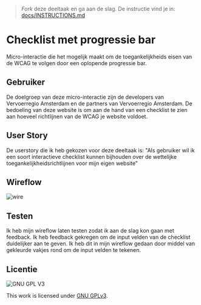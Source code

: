 > _Fork_ deze deeltaak en ga aan de slag. De instructie vind je in: [docs/INSTRUCTIONS.md](docs/INSTRUCTIONS.md)

# Checklist met progressie bar
Micro-interactie die het mogelijk maakt om de toegankelijkheids eisen van de WCAG te volgen door een oplopende progressie bar.

## Gebruiker
De doelgroep van deze micro-interactie zijn de developers van Vervoerregio Amsterdam en de partners van Vervoerregio Amsterdam. De bedoeling van deze website is om aan de hand van een checklist te zien aan hoeveel richtlijnen van de WCAG je website voldoet.

## User Story
De userstory die ik heb gekozen voor deze deeltaak is: "Als gebruiker wil ik een soort interactieve checklist kunnen bijhouden over de wettelijke toegankelijkheidsrichtlijnen voor mijn eigen website"

## Wireflow
![wire](https://user-images.githubusercontent.com/112857487/213440674-b223460b-d97c-4f08-80c4-23cd8bfc87e2.jpg)

## Testen
Ik heb mijn wireflow laten testen zodat ik aan de slag kon gaan met feedback. Ik heb feedback gekregen om de input velden van de checklist duidelijker aan te geven. Ik heb dit in mijn wireflow gedaan door middel van gekleurde vakjes rond om de input velden te tekenen. 
 

## Licentie

![GNU GPL V3](https://www.gnu.org/graphics/gplv3-127x51.png)

This work is licensed under [GNU GPLv3](./LICENSE).
